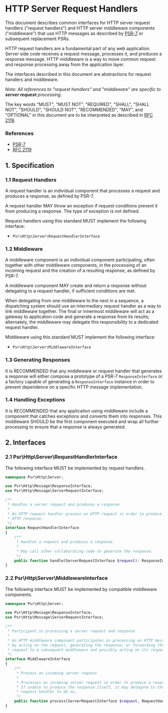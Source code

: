 HTTP Server Request Handlers
============================

This document describes common interfaces for HTTP server request handlers
("request handlers") and HTTP server middleware components ("middleware")
that use HTTP messages as described by [PSR-7][psr7] or subsequent
replacement PSRs.

HTTP request handlers are a fundamental part of any web application. Server side
code receives a request message, processes it, and produces a response message.
HTTP middleware is a way to move common request and response processing away from
the application layer.

The interfaces described in this document are abstractions for request handlers
and middleware.

_Note: All references to "request handlers" and "middleware" are specific to
**server request** processing._

The key words "MUST", "MUST NOT", "REQUIRED", "SHALL", "SHALL NOT", "SHOULD",
"SHOULD NOT", "RECOMMENDED", "MAY", and "OPTIONAL" in this document are to be
interpreted as described in [RFC 2119][rfc2119].

[psr7]: http://www.php-fig.org/psr/psr-7/
[rfc2119]: http://tools.ietf.org/html/rfc2119

### References

- [PSR-7][psr7]
- [RFC 2119][rfc2119]

## 1. Specification

### 1.1 Request Handlers

A request handler is an individual component that processes a request and
produces a response, as defined by PSR-7.

A request handler MAY throw an exception if request conditions prevent it from
producing a response. The type of exception is not defined.

Request handlers using this standard MUST implement the following interface:

- `Psr\Http\Server\RequestHandlerInterface`

### 1.2 Middleware

A middleware component is an individual component participating, often together
with other middleware components, in the processing of an incoming request and
the creation of a resulting response, as defined by PSR-7.

A middleware component MAY create and return a response without delegating to
a request handler, if sufficient conditions are met.

When delegating from one middleware to the next in a sequence, a dispatching
system should use an intermediary request handler as a way to link middleware
together. The final or innermost middleware will act as a gateway to application
code and generate a response from its results; alternately, the middleware may
delegate this responsibility to a dedicated request handler.

Middleware using this standard MUST implement the following interface:

- `Psr\Http\Server\MiddlewareInterface`

### 1.3 Generating Responses

It is RECOMMENDED that any middleware or request handler that generates a response
will either compose a prototype of a PSR-7 `ResponseInterface` or a factory capable
of generating a `ResponseInterface` instance in order to prevent dependence on a
specific HTTP message implementation.

### 1.4 Handling Exceptions

It is RECOMMENDED that any application using middleware include a component
that catches exceptions and converts them into responses. This middleware SHOULD
be the first component executed and wrap all further processing to ensure that
a response is always generated.

## 2. Interfaces

### 2.1 Psr\Http\Server\RequestHandlerInterface

The following interface MUST be implemented by request handlers.

```php
namespace Psr\Http\Server;

use Psr\Http\Message\ResponseInterface;
use Psr\Http\Message\ServerRequestInterface;

/**
 * Handles a server request and produces a response
 *
 * An HTTP request handler process an HTTP request in order to produce an
 * HTTP response.
 */
interface RequestHandlerInterface
{
    /**
     * Handles a request and produces a response
     *
     * May call other collaborating code to generate the response.
     */
    public function handle(ServerRequestInterface $request): ResponseInterface;
}
```

### 2.2 Psr\Http\Server\MiddlewareInterface

The following interface MUST be implemented by compatible middleware components.

```php
namespace Psr\Http\Server;

use Psr\Http\Message\ResponseInterface;
use Psr\Http\Message\ServerRequestInterface;

/**
 * Participant in processing a server request and response
 *
 * An HTTP middleware component participates in processing an HTTP message:
 * by acting on the request, generating the response, or forwarding the
 * request to a subsequent middleware and possibly acting on its response.
 */
interface MiddlewareInterface
{
    /**
     * Process an incoming server request
     *
     * Processes an incoming server request in order to produce a response.
     * If unable to produce the response itself, it may delegate to the provided
     * request handler to do so.
     */
    public function process(ServerRequestInterface $request, RequestHandlerInterface $handler): ResponseInterface;
}
```
